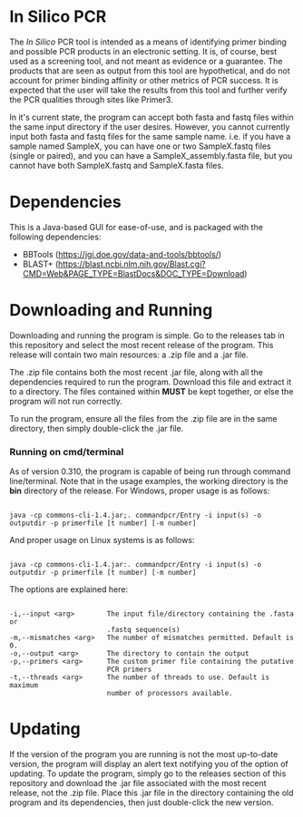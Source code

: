 # In Silico PCR

The *In Silico* PCR tool is intended as a means of identifying primer binding and possible PCR products in an electronic setting. It is, of course, best used as a screening tool, and not meant as evidence or a guarantee. The products that are seen as output from this tool are hypothetical, and do not account for primer binding affinity or other metrics of PCR success. It is expected that the user will take the results from this tool and further verify the PCR qualities through sites like Primer3.

In it's current state, the program can accept both fasta and fastq files within the same input directory if the user desires. However, you cannot currently input both fasta and fastq files for the same sample name. i.e. if you have a sample named SampleX, you can have one or two SampleX.fastq files (single or paired), and you can have a SampleX_assembly.fasta file, but you cannot have both SampleX.fastq and SampleX.fasta files. 

# Dependencies

This is a Java-based GUI for ease-of-use, and is packaged with the following dependencies:
- BBTools (https://jgi.doe.gov/data-and-tools/bbtools/)
- BLAST+ (https://blast.ncbi.nlm.nih.gov/Blast.cgi?CMD=Web&PAGE_TYPE=BlastDocs&DOC_TYPE=Download)

# Downloading and Running

Downloading and running the program is simple. Go to the releases tab in this repository and select the most recent release of the program. This release will contain two main resources: a .zip file and a .jar file. 

The .zip file contains both the most recent .jar file, along with all the dependencies required to run the program. Download this file and extract it to a directory. The files contained within **MUST** be kept together, or else the program will not run correctly. 

To run the program, ensure all the files from the .zip file are in the same directory, then simply double-click the .jar file.

### Running on cmd/terminal

As of version 0.310, the program is capable of being run through command line/terminal. Note that in the usage examples, the working directory is the **bin** directory of the release. For Windows, proper usage is as follows:

```

java -cp commons-cli-1.4.jar;. commandpcr/Entry -i input(s) -o outputdir -p primerfile [t number] [-m number]

```

And proper usage on Linux systems is as follows:

```

java -cp commons-cli-1.4.jar:. commandpcr/Entry -i input(s) -o outputdir -p primerfile [t number] [-m number]

```

The options are explained here:

```

-i,--input <arg>        The input file/directory containing the .fasta or
                        .fastq sequence(s)
-m,--mismatches <arg>   The number of mismatches permitted. Default is 0.
-o,--output <arg>       The directory to contain the output
-p,--primers <arg>      The custom primer file containing the putative
                        PCR primers
-t,--threads <arg>      The number of threads to use. Default is maximum
                        number of processors available.

```

# Updating

If the version of the program you are running is not the most up-to-date version, the program will display an alert text notifying you of the option of updating. To update the program, simply go to the releases section of this repository and download the .jar file associated with the most recent release, not the .zip file. Place this .jar file in the directory containing the old program and its dependencies, then just double-click the new version. 
